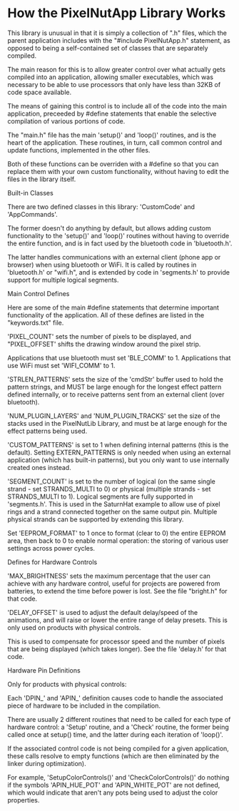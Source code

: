 How the PixelNutApp Library Works
===============================================================

This library is unusual in that it is simply a collection of ".h" files, which the parent application includes with the "#include PixelNutApp.h" statement, as opposed to being a self-contained set of classes that are separately compiled.

The main reason for this is to allow greater control over what actually gets compiled into an application, allowing smaller executables, which was necessary to be able to use processors that only have less than 32KB of code space available.

The means of gaining this control is to include all of the code into the main application, preceeded by #define statements that enable the selective compilation of various portions of code.

The "main.h" file has the main 'setup()' and 'loop()' routines, and is the heart of the application. These routines, in turn, call common control and update functions, implemented in the other files.

Both of these functions can be overriden with a #define so that you can replace them with your own custom functionality, without having to edit the files in the library itself.


Built-in Classes

There are two defined classes in this library: 'CustomCode' and 'AppCommands'.

The former doesn't do anything by default, but allows adding custom functionality to the 'setup()' and 'loop()' routines without having to override the entire function, and is in fact used by the bluetooth code in 'bluetooth.h'.

The latter handles communications with an external client (phone app or browser) when using bluetooth or WiFi. It is called by routines in 'bluetooth.h' or "wifi.h", and is extended by code in 'segments.h' to provide support for multiple logical segments.


Main Control Defines

Here are some of the main #define statements that determine important functionality of the application. All of these defines are listed in the "keywords.txt" file.

'PIXEL_COUNT' sets the number of pixels to be displayed, and "PIXEL_OFFSET' shifts the drawing window around the pixel strip.

Applications that use bluetooth must set 'BLE_COMM' to 1. Applications that use WiFi must set 'WIFI_COMM' to 1.

'STRLEN_PATTERNS' sets the size of the 'cmdStr' buffer used to hold the pattern strings, and MUST be large enough for the longest effect pattern defined internally, or to receive patterns sent from an external client (over bluetooth).

'NUM_PLUGIN_LAYERS' and 'NUM_PLUGIN_TRACKS' set the size of the stacks used in the PixelNutLib Library, and must be at large enough for the effect patterns being used.

'CUSTOM_PATTERNS' is set to 1 when defining internal patterns (this is the default). Setting EXTERN_PATTERNS is only needed when using an external application (which has built-in patterns), but you only want to use internally created ones instead.

'SEGMENT_COUNT' is set to the number of logical (on the same single strand - set STRANDS_MULTI to 0) or physical (multiple strands - set STRANDS_MULTI to 1). Logical segments are fully supported in 'segments.h'. This is used in the SaturnHat example to allow use of pixel rings and a strand connected together on the same output pin. Multiple physical strands can be supported by extending this library.

Set 'EEPROM_FORMAT' to 1 once to format (clear to 0) the entire EEPROM area, then back to 0 to enable normal operation: the storing of various user settings across power cycles.


Defines for Hardware Controls

'MAX_BRIGHTNESS' sets the maximum percentage that the user can achieve with any hardware control, useful for projects are powered from batteries, to extend the time before power is lost. See the file "bright.h" for that code.

'DELAY_OFFSET' is used to adjust the default delay/speed of the animations, and will raise or lower the entire range of delay presets. This is only used on products with physical controls.

This is used to compensate for processor speed and the number of pixels that are being displayed (which takes longer). See the file 'delay.h' for that code.


Hardware Pin Definitions

Only for products with physical controls:

Each 'DPIN_' and 'APIN_' definition causes code to handle the associated piece of hardware to be included in the compilation.

There are usually 2 different routines that need to be called for each type of hardware control: a 'Setup' routine, and a 'Check' routine, the former being called once at setup() time, and the latter during each iteration of 'loop()'.

If the associated control code is not being compiled for a given application, these calls resolve to empty functions (which are then eliminated by the linker during optimization).

For example, 'SetupColorControls()' and 'CheckColorControls()' do nothing if the symbols 'APIN_HUE_POT' and 'APIN_WHITE_POT' are not defined, which would indicate that aren't any pots being used to adjust the color properties.
